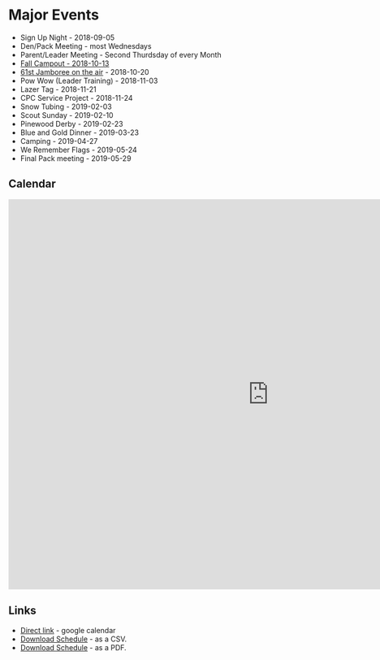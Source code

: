 # Major Events #

* Sign Up Night - 2018-09-05
* Den/Pack Meeting - most Wednesdays
* Parent/Leader Meeting - Second Thurdsday of every Month
* [Fall Campout - 2018-10-13](/events/2018_2019/fall_campout/)
* [61st Jamboree on the air](http://www.baltimorebsa.org/event/61th-jamboree-on-the-air-jota-22nd-jamboree-on-the-internet-joti/2415159) - 2018-10-20
* Pow Wow (Leader Training) - 2018-11-03
* Lazer Tag - 2018-11-21
* CPC Service Project - 2018-11-24
* Snow Tubing - 2019-02-03
* Scout Sunday - 2019-02-10
* Pinewood Derby - 2019-02-23
* Blue and Gold Dinner - 2019-03-23
* Camping - 2019-04-27
* We Remember Flags - 2019-05-24
* Final Pack meeting - 2019-05-29

## Calendar ##

<iframe src="https://calendar.google.com/calendar/embed?src=qef7u6110smc2iidk7uu77h7ks%40group.calendar.google.com&ctz=America%2FNew_York" style="border: 0" width="1024" height="768" frameborder="0" scrolling="no"></iframe>

## Links ##

* [Direct link](https://calendar.google.com/calendar?cid=cWVmN3U2MTEwc21jMmlpZGs3dXU3N2g3a3NAZ3JvdXAuY2FsZW5kYXIuZ29vZ2xlLmNvbQ) - google calendar
* [Download Schedule](schedule.csv) - as a CSV.
* [Download Schedule](schedule.pdf) - as a PDF.
